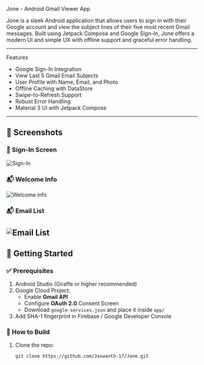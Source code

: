  Jone - Android Gmail Viewer App

Jone is a sleek Android application that allows users to sign in with their Google account and view the subject lines of their five most recent Gmail messages. Built using Jetpack Compose and Google Sign-In, Jone offers a modern UI and simple UX with offline support and graceful error handling.

---

Features

- Google Sign-In Integration
- View Last 5 Gmail Email Subjects
- User Profile with Name, Email, and Photo
- Offline Caching with DataStore
- Swipe-to-Refresh Support
- Robust Error Handling
- Material 3 UI with Jetpack Compose

---

## 📸 Screenshots

### 🔐 Sign-In Screen
![Sign-In](screenshots/login_screen)

### 📬 Welcome Info
![Welcome info](screenshots/welcome_info)
### 📬 Email List
![Email List](screenshots/email_list_view)
---

## 🚀 Getting Started

### ✅ Prerequisites

1. Android Studio (Giraffe or higher recommended)
2. Google Cloud Project:
    - Enable **Gmail API**
    - Configure **OAuth 2.0** Consent Screen
    - Download `google-services.json` and place it inside `app/`
3. Add SHA-1 fingerprint in Firebase / Google Developer Console

### 🔧 How to Build

1. Clone the repo:
   ```bash
   git clone https://github.com/Jaswanth-17/Jone.git
